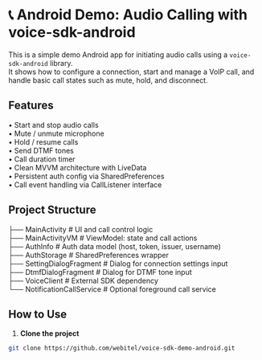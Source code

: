 # 📞 Android Demo: Audio Calling with voice-sdk-android

This is a simple demo Android app for initiating audio calls using a `voice-sdk-android` library.  
It shows how to configure a connection, start and manage a VoIP call, and handle basic call states such as mute, hold, and disconnect.


## Features

• Start and stop audio calls  
• Mute / unmute microphone  
• Hold / resume calls  
• Send DTMF tones  
• Call duration timer  
• Clean MVVM architecture with LiveData  
• Persistent auth config via SharedPreferences  
• Call event handling via CallListener interface  


## Project Structure

├── MainActivity              # UI and call control logic  
├── MainActivityVM            # ViewModel: state and call actions  
├── AuthInfo                  # Auth data model (host, token, issuer, username)  
├── AuthStorage               # SharedPreferences wrapper  
├── SettingDialogFragment     # Dialog for connection settings input  
├── DtmfDialogFragment        # Dialog for DTMF tone input  
├── VoiceClient               # External SDK dependency  
└── NotificationCallService   # Optional foreground call service  


## How to Use

1. **Clone the project**

```bash
git clone https://github.com/webitel/voice-sdk-demo-android.git
```